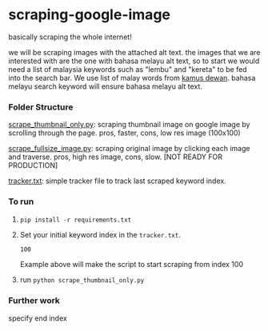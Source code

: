 # scraping-google-image

basically scraping the whole internet! 

we will be scraping images with the attached alt text. the images that we are interested with are the one with bahasa melayu alt text, so to start we would need a list of malaysia keywords such as "lembu" and "kereta" to be fed into the search bar. We use list of malay words from [kamus dewan](data/source/kamus-dewan.pdf). bahasa melayu search keyword will ensure bahasa melayu alt text.

### Folder Structure

[scrape_thumbnail_only.py](scrape_thumbnail_only.py): scraping thumbnail image on google image by scrolling through the page. pros, faster, cons, low res image (100x100)

[scrape_fullsize_image.py](scrape_fullsize_image.py): scraping original image by clicking each image and traverse. pros, high res image, cons, slow. [NOT READY FOR PRODUCTION]

[tracker.txt](tracker.txt): simple tracker file to track last scraped keyword index.

### To run

1. `pip install -r requirements.txt`

1. Set your initial keyword index in the `tracker.txt`.

	```txt
	100
	```

	Example above will make the script to start scraping from index 100

1. run `python scrape_thumbnail_only.py`

### Further work

specify end index


